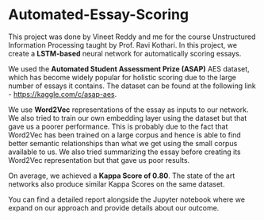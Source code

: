 # Automated-Essay-Scoring



This project was done by Vineet Reddy and me for the course Unstructured Information Processing taught by Prof. Ravi Kothari. In this project, we create a **LSTM-based** neural network for automatically scoring essays.

We used the **Automated Student Assessment Prize (ASAP)** AES dataset, which has become widely popular for holistic scoring due to the large number of essays it contains. The dataset can be found at the following link - https://kaggle.com/c/asap-aes.

We use **Word2Vec** representations of the essay as inputs to our network. We also tried to train our own embedding layer using the dataset but that gave us a poorer performance. This is probably due to the fact that Word2Vec has been trained on a large corpus and hence is able to find better semantic relationships than what we get using the small corpus available to us. We also tried summarizing the essay before creating its Word2Vec representation but that gave us poor results.

On average, we achieved a **Kappa Score of 0.80**. The state of the art networks also produce similar Kappa Scores on the same dataset. 

You can find a detailed report alongside the Jupyter notebook where we expand on our approach and provide details about our outcome.
